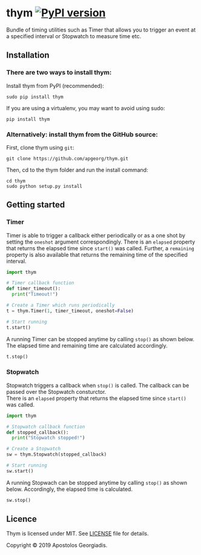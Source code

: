 # thym [![PyPI version](https://badge.fury.io/py/thym.svg)](https://badge.fury.io/py/thym)

Bundle of timing utilities such as Timer that allows you to trigger an event at a specified interval or Stopwatch to measure time etc.

## Installation
### There are two ways to install thym:

Install thym from PyPI (recommended):
```
sudo pip install thym
```
If you are using a virtualenv, you may want to avoid using sudo:
```
pip install thym
```
### Alternatively: install thym from the GitHub source:
First, clone thym using `git`:
```
git clone https://github.com/apgeorg/thym.git
```
Then, cd to the thym folder and run the install command:
```
cd thym
sudo python setup.py install
```
## Getting started
### Timer
Timer is able to trigger a callback either periodically or as a one shot by setting the `oneshot` argument correspondingly. 
There is an `elapsed` property that returns the elapsed time since `start()` was called. 
Further, a `remaining` property is also available that returns the remaining time of the specified interval.  
```python
import thym

# Timer callback function
def timer_timeout():
  print("Timeout!")

# Create a Timer which runs periodically 
t = thym.Timer(1, timer_timeout, oneshot=False)

# Start running
t.start()
```
A running Timer can be stopped anytime by calling `stop()` as shown below. 
The elapsed time and remaining time are calculated accordingly. 
```python
t.stop()
```

### Stopwatch
Stopwatch triggers a callback when `stop()` is called. The callback can be passed over the Stopwatch consturctor.   
There is an `elapsed` property that returns the elapsed time since `start()` was called. 
```python
import thym

# Stopwatch callback function
def stopped_callback():
  print("Stopwatch stopped!")

# Create a Stopwatch 
sw = thym.Stopwatch(stopped_callback)

# Start running
sw.start()
```
A running Stopwach can be stopped anytime by calling `stop()` as shown below. Accordingly, the elapsed time is calculated. 
```python
sw.stop()
```

## Licence

Thym is licensed under MIT. See [LICENSE](./LICENSE) file for details.

Copyright © 2019 Apostolos Georgiadis.







